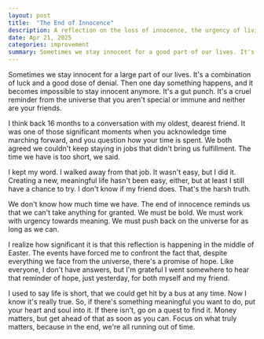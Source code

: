 ```yaml
---
layout: post
title:  "The End of Innocence"
description: A reflection on the loss of innocence, the urgency of living meaningfully, and the importance of bold action in the face of life's unpredictable twists. A personal journey of embracing change, pursuing purpose, and learning to cherish time.
date: Apr 21, 2025
categories: improvement
summary: Sometimes we stay innocent for a good part of our lives. It's a combination of luck and a good dose of denial...
---
```


Sometimes we stay innocent for a large part of our lives. It's a combination of luck and a good dose of denial. Then one day something happens, and it becomes impossible to stay innocent anymore. It's a gut punch. It's a cruel reminder from the universe that you aren't special or immune and neither are your friends.

I think back 16 months to a conversation with my oldest, dearest friend. It was one of those significant moments when you acknowledge time marching forward, and you question how your time is spent. We both agreed we couldn't keep staying in jobs that didn't bring us fulfillment. The time we have is too short, we said.

I kept my word. I walked away from that job. It wasn't easy, but I did it. Creating a new, meaningful life hasn't been easy, either, but at least I still have a chance to try. I don't know if my friend does. That's the harsh truth.

We don't know how much time we have. The end of innocence reminds us that we can't take anything for granted. We must be bold. We must work with urgency towards meaning. We must push back on the universe for as long as we can.

I realize how significant it is that this reflection is happening in the middle of Easter. The events have forced me to confront the fact that, despite everything we face from the universe, there's a promise of hope. Like everyone, I don't have answers, but I'm grateful I went somewhere to hear that reminder of hope, just yesterday, for both myself and my friend.

I used to say life is short, that we could get hit by a bus at any time. Now I know it's really true. So, if there's something meaningful you want to do, put your heart and soul into it. If there isn't, go on a quest to find it. Money matters, but get ahead of that as soon as you can. Focus on what truly matters, because in the end, we're all running out of time.

